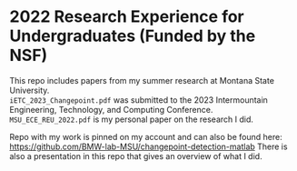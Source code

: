 # 2022 Research Experience for Undergraduates (Funded by the NSF)
This repo includes papers from my summer research at Montana State University.\
`iETC_2023_Changepoint.pdf` was submitted to the 2023 Intermountain Engineering, Technology, and Computing Conference.\
`MSU_ECE_REU_2022.pdf` is my personal paper on the research I did.

Repo with my work is pinned on my account and can also be found here: https://github.com/BMW-lab-MSU/changepoint-detection-matlab
There is also a presentation in this repo that gives an overview of what I did.
